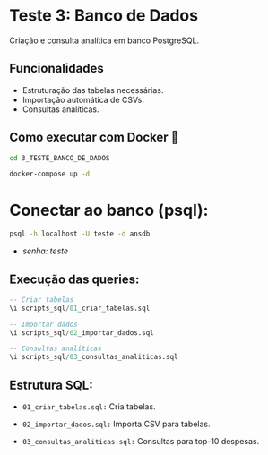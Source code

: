 # Teste 3: Banco de Dados 

Criação e consulta analítica em banco PostgreSQL.

## Funcionalidades

- Estruturação das tabelas necessárias.
- Importação automática de CSVs.
- Consultas analíticas.

## Como executar com Docker 🐳

```bash
cd 3_TESTE_BANCO_DE_DADOS
```

```bash
docker-compose up -d
```

# Conectar ao banco (psql):

```bash
psql -h localhost -U teste -d ansdb
```

- *senha: teste*

## Execução das queries:
```sql
-- Criar tabelas
\i scripts_sql/01_criar_tabelas.sql

-- Importar dados
\i scripts_sql/02_importar_dados.sql

-- Consultas analíticas
\i scripts_sql/03_consultas_analiticas.sql

```

## Estrutura SQL:

- `01_criar_tabelas.sql:` Cria tabelas.

- `02_importar_dados.sql:` Importa CSV para tabelas.

- `03_consultas_analiticas.sql:` Consultas para top-10 despesas.